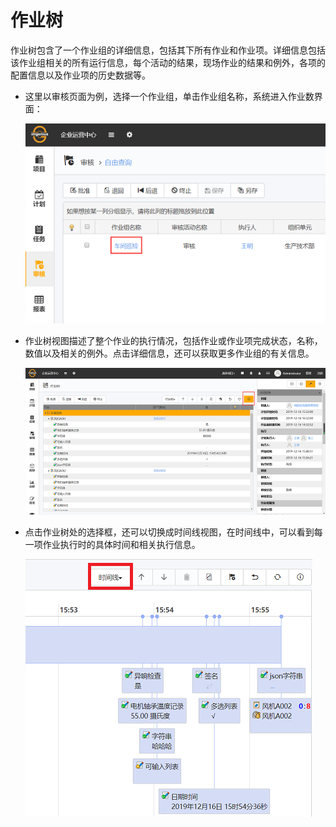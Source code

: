 # 作业树

作业树包含了一个作业组的详细信息，包括其下所有作业和作业项。详细信息包括该作业组相关的所有运行信息，每个活动的结果，现场作业的结果和例外，各项的配置信息以及作业项的历史数据等。

* 这里以审核页面为例，选择一个作业组，单击作业组名称，系统进入作业数界面：

  ![web](./images/zuoyeshu1.png)

* 作业树视图描述了整个作业的执行情况，包括作业或作业项完成状态，名称，数值以及相关的例外。点击详细信息，还可以获取更多作业组的有关信息。

  ![web](./images/zuoyeshu2.png)

* 点击作业树处的选择框，还可以切换成时间线视图，在时间线中，可以看到每一项作业执行时的具体时间和相关执行信息。

  ![web](./images/zuoyeshu3.png)
  